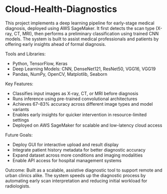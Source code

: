 # Cloud-Health-Diagnostics
This project implements a deep learning pipeline for early-stage medical diagnosis, deployed using AWS SageMaker. It first detects the scan type (X-ray, CT, MRI), then performs a preliminary classification using trained CNN models. The system is built to assist medical professionals and patients by offering early insights ahead of formal diagnosis.

Tools and Libraries:
- Python, TensorFlow, Keras
- Deep Learning Models: CNN, DenseNet121, ResNet50, VGG16, VGG19
- Pandas, NumPy, OpenCV, Matplotlib, Seaborn

Key Features:
- Classifies input images as X-ray, CT, or MRI before diagnosis
- Runs inference using pre-trained convolutional architectures
- Achieves 67–83% accuracy across different image types and model variants
- Enables early insights for quicker intervention in resource-limited settings
- Deployed on AWS SageMaker for scalable and low-latency cloud access

Future Goals:
- Deploy GUI for interactive upload and result display
- Integrate patient history metadata for better diagnostic accuracy
- Expand dataset across more conditions and imaging modalities
- Enable API access for hospital management systems

Outcome:
Built as a scalable, assistive diagnostic tool to support remote and urban clinics alike. The system speeds up the diagnostic process by automating early scan interpretation and reducing initial workload for radiologists.
